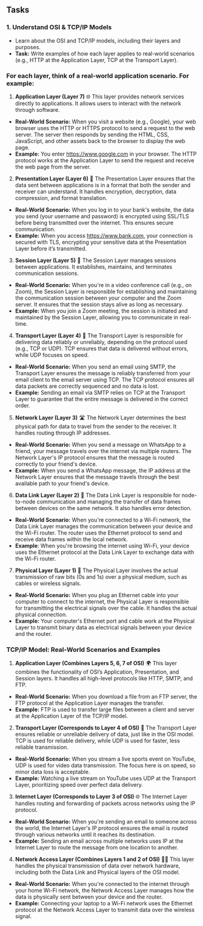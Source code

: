 ## Tasks 

### 1. **Understand OSI & TCP/IP Models**
- Learn about the OSI and TCP/IP models, including their layers and purposes.
- **Task:** Write examples of how each layer applies to real-world scenarios (e.g., HTTP at the Application Layer, TCP at the Transport Layer).

### For each layer, think of a real-world application scenario. For example:
1. **Application Layer (Layer 7)** 🌐
This layer provides network services directly to applications. It allows users to interact with the network through software.
- **Real-World Scenario:**
When you visit a website (e.g., Google), your web browser uses the HTTP or HTTPS protocol to send a request to the web server. 
The server then responds by sending the HTML, CSS, JavaScript, and other assets back to the browser to display the web page.
- **Example:** You enter https://www.google.com in your browser. 
The HTTP protocol works at the Application Layer to send the request and receive the web page from the server.

2. **Presentation Layer (Layer 6)** 🎨
The Presentation Layer ensures that the data sent between applications is in a format that both the sender and receiver can understand.
It handles encryption, decryption, data compression, and format translation.
- **Real-World Scenario:**
When you log in to your bank's website, the data you send (your username and password) is encrypted using SSL/TLS before being transmitted
over the internet. This ensures secure communication.
- **Example:** When you access https://www.bank.com, your connection is secured with TLS, 
encrypting your sensitive data at the Presentation Layer before it’s transmitted.

3. **Session Layer (Layer 5)** 🔄
The Session Layer manages sessions between applications. It establishes, maintains, and terminates communication sessions.
- **Real-World Scenario:**
When you're in a video conference call (e.g., on Zoom), the Session Layer is responsible for establishing and maintaining 
the communication session between your computer and the Zoom server. 
It ensures that the session stays alive as long as necessary.
- **Example:** When you join a Zoom meeting, the session is initiated and maintained by the Session Layer, allowing you to communicate 
in real-time.

4. **Transport Layer (Layer 4)** 🚚
The Transport Layer is responsible for delivering data reliably or unreliably, depending on the protocol used (e.g., TCP or UDP). 
TCP ensures that data is delivered without errors, while UDP focuses on speed.
- **Real-World Scenario:**
When you send an email using SMTP, the Transport Layer ensures the message is reliably transferred from your email client to 
the email server using TCP. The TCP protocol ensures all data packets are correctly sequenced and no data is lost.
- **Example:** Sending an email via SMTP relies on TCP at the Transport Layer to guarantee that the entire message is delivered in 
the correct order.

5. **Network Layer (Layer 3)** 🛣️
The Network Layer determines the best physical path for data to travel from the sender to the receiver. It handles routing through 
IP addresses.
- **Real-World Scenario:**
When you send a message on WhatsApp to a friend, your message travels over the internet via multiple routers. The Network Layer's 
IP protocol ensures that the message is routed correctly to your friend's device.
- **Example:** When you send a WhatsApp message, the IP address at the Network Layer ensures that the message travels through 
the best available path to your friend's device.

6. **Data Link Layer (Layer 2)** 📡
The Data Link Layer is responsible for node-to-node communication and managing the transfer of data frames between devices on the 
same network. It also handles error detection.
- **Real-World Scenario:**
When you're connected to a Wi-Fi network, the Data Link Layer manages the communication between your device and the Wi-Fi router. 
The router uses the Ethernet protocol to send and receive data frames within the local network.
- **Example**: When you're browsing the internet using Wi-Fi, your device uses the Ethernet protocol at the Data Link Layer to exchange 
data with the Wi-Fi router.

7. **Physical Layer (Layer 1)** 🔌
The Physical Layer involves the actual transmission of raw bits (0s and 1s) over a physical medium, such as cables or wireless signals.
- **Real-World Scenario:**
When you plug an Ethernet cable into your computer to connect to the internet, the Physical Layer is responsible for transmitting the 
electrical signals over the cable. It handles the actual physical connection.
- **Example:** Your computer's Ethernet port and cable work at the Physical Layer to transmit binary data as electrical signals between 
your device and the router.

### TCP/IP Model: Real-World Scenarios and Examples

1. **Application Layer (Combines Layers 5, 6, 7 of OSI)** 🌍
This layer combines the functionality of OSI’s Application, Presentation, and Session layers. It handles all high-level protocols 
like HTTP, SMTP, and FTP.
- **Real-World Scenario:**
When you download a file from an FTP server, the FTP protocol at the Application Layer manages the transfer.
- **Example:** FTP is used to transfer large files between a client and server at the Application Layer of the TCP/IP model.

2. **Transport Layer (Corresponds to Layer 4 of OSI)** 🚛
The Transport Layer ensures reliable or unreliable delivery of data, just like in the OSI model. TCP is used for reliable delivery, 
while UDP is used for faster, less reliable transmission.
- **Real-World Scenario:**
When you stream a live sports event on YouTube, UDP is used for video data transmission. The focus here is on speed, so minor data 
loss is acceptable.
- **Example:** Watching a live stream on YouTube uses UDP at the Transport Layer, prioritizing speed over perfect data delivery.

3. **Internet Layer (Corresponds to Layer 3 of OSI)** 🌐
The Internet Layer handles routing and forwarding of packets across networks using the IP protocol.
- **Real-World Scenario:**
When you're sending an email to someone across the world, the Internet Layer's IP protocol ensures the email is routed through various 
networks until it reaches its destination.
- **Example:** Sending an email across multiple networks uses IP at the Internet Layer to route the message from one location to another.

4. **Network Access Layer (Combines Layers 1 and 2 of OSI)** 📡🔧
This layer handles the physical transmission of data over network hardware, including both the Data Link and Physical layers of the OSI 
model.
- **Real-World Scenario:**
When you're connected to the internet through your home Wi-Fi network, the Network Access Layer manages how the data is physically 
sent between your device and the router.
- **Example:** Connecting your laptop to a Wi-Fi network uses the Ethernet protocol at the Network Access Layer to transmit data over the wireless signal.



